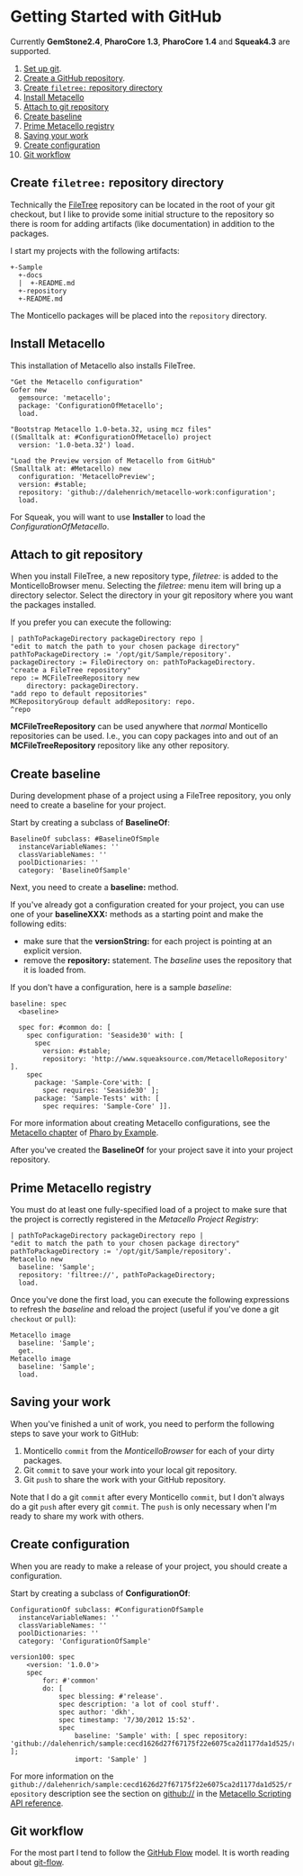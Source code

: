# Getting Started with GitHub

Currently **GemStone2.4**, **PharoCore 1.3**, **PharoCore 1.4** and **Squeak4.3** are supported.

1. [Set up git][1].
2. [Create a GitHub repository][2].
3. [Create `filetree:` repository directory](#create-filetree-repository-direcotry)
4. [Install Metacello](#install-metacello)
5. [Attach to git repository](#attach-to-git-repository)
7. [Create baseline](#create-baseline)
8. [Prime Metacello registry](#prime-metacello-registry)
9. [Saving your work](#saving-your-work)
11. [Create configuration](#create-configuration)
12. [Git workflow](#git-workflow)

## Create `filetree:` repository directory
Technically the [FileTree][3] repository can be located in the root of
your git checkout, but I like to provide some initial structure to the
repository so there is room for adding artifacts (like documentation) in
addition to the packages. 

I start my projects with the following artifacts:

```
+-Sample
  +-docs
  |  +-README.md
  +-repository
  +-README.md
```

The Monticello packages will be placed into the `repository` directory.

## Install Metacello

This installation of Metacello also installs FileTree.

```Smalltalk
"Get the Metacello configuration"
Gofer new
  gemsource: 'metacello';
  package: 'ConfigurationOfMetacello';
  load.

"Bootstrap Metacello 1.0-beta.32, using mcz files"
((Smalltalk at: #ConfigurationOfMetacello) project 
  version: '1.0-beta.32') load.

"Load the Preview version of Metacello from GitHub"
(Smalltalk at: #Metacello) new
  configuration: 'MetacelloPreview';
  version: #stable;
  repository: 'github://dalehenrich/metacello-work:configuration';
  load.
```

For Squeak, you will want to use **Installer** to load the
*ConfigurationOfMetacello*.

## Attach to git repository

When you install FileTree, a new repository type, *filetree:* is added
to the MonticelloBrowser menu. Selecting the *filetree:* menu item will
bring up a directory selector. Select the directory in your git
repository where you want the packages installed.

If you prefer you can execute the following:

```Smalltalk
| pathToPackageDirectory packageDirectory repo |
"edit to match the path to your chosen package directory"
pathToPackageDirectory := '/opt/git/Sample/repository'.
packageDirectory := FileDirectory on: pathToPackageDirectory.
"create a FileTree repository"
repo := MCFileTreeRepository new
    directory: packageDirectory.
"add repo to default repositories"
MCRepositoryGroup default addRepository: repo.
^repo
```

**MCFileTreeRepository** can be used anywhere that *normal* Monticello
repositories can be used. I.e., you can copy packages into and out of an **MCFileTreeRepository** repository like any other repository.

## Create baseline

During development phase of a project using a FileTree repository, you
only need to create a baseline for your project.

Start by creating a subclass of **BaselineOf**:

```Smalltalk
BaselineOf subclass: #BaselineOfSmple
  instanceVariableNames: ''
  classVariableNames: ''
  poolDictionaries: ''
  category: 'BaselineOfSample'
```

Next, you need to create a **baseline:** method. 

If you've already got a 
configuration created for your project, you can
use one of your **baselineXXX:** methods as a starting point and make the following edits:

* make sure that the **versionString:** for each project is pointing at
  an explicit version.
* remove the **repository:** statement. The *baseline* uses the
  repository that it is loaded from.

If you don't have a configuration, here is a sample *baseline*:

```Smalltalk
baseline: spec
  <baseline>

  spec for: #common do: [
    spec configuration: 'Seaside30' with: [
      spec
        version: #stable;
        repository: 'http://www.squeaksource.com/MetacelloRepository' ].
    spec
      package: 'Sample-Core'with: [
        spec requires: 'Seaside30' ];
      package: 'Sample-Tests' with: [
        spec requires: 'Sample-Core' ]].
```

For more information about creating Metacello configurations, see the
[Metacello chapter][4] of [Pharo by Example][5].

After you've created the **BaselineOf** for your project save it into
your project repository.

## Prime Metacello registry

You must do at least one fully-specified load of a project to make sure
that the project is correctly registered in the *Metacello Project
Registry*:

```Smalltalk
| pathToPackageDirectory packageDirectory repo |
"edit to match the path to your chosen package directory"
pathToPackageDirectory := '/opt/git/Sample/repository'.
Metacello new
  baseline: 'Sample';
  repository: 'filtree://', pathToPackageDirectory;
  load.
```

Once you've done the first load, you can execute the following
expressions to refresh the *baseline* and reload the project (useful if
you've done a git `checkout` or `pull`):

```Smalltalk
Metacello image
  baseline: 'Sample';
  get.
Metacello image
  baseline: 'Sample';
  load.
```

## Saving your work

When you've finished  a unit of work, you need to perform the following
steps to save your work to GitHub:

1. Monticello `commit` from the *MonticelloBrowser* for each of your
   dirty packages.
2. Git `commit` to save your work into your local git repository.
3. Git `push` to share the work with your GitHub repository. 

Note that I do a git `commit` after every Monticello `commit`, but I don't always do a git `push` after every git `commit`. The `push` is only necessary when I'm ready to share my work with others.

## Create configuration

When you are ready to make a release of your project, you should create
a configuration.

Start by creating a subclass of **ConfigurationOf**:

```Smalltalk
ConfigurationOf subclass: #ConfigurationOfSample
  instanceVariableNames: ''
  classVariableNames: ''
  poolDictionaries: ''
  category: 'ConfigurationOfSample'
```
 
```Smalltalk
version100: spec
    <version: '1.0.0'>
    spec
        for: #'common'
        do: [ 
            spec blessing: #'release'.
            spec description: 'a lot of cool stuff'.
            spec author: 'dkh'.
            spec timestamp: '7/30/2012 15:52'.
            spec
                baseline: 'Sample' with: [ spec repository: 'github://dalehenrich/sample:cecd1626d27f67175f22e6075ca2d1177da1d525/repository' ];
                import: 'Sample' ]
```

For more information on the `github://dalehenrich/sample:cecd1626d27f67175f22e6075ca2d1177da1d525/repository` description see the section on
[github://](MetacelloScriptingAPI.md#github) in the [Metacello Scripting API
reference](MetacelloScriptingAPI.md).

## Git workflow

For the most part I tend to follow the [GitHub Flow][6] model. It is
worth reading about [git-flow][7]. 

[1]: https://help.github.com/articles/set-up-git
[2]: https://help.github.com/articles/create-a-repo
[3]: https://github.com/dalehenrich/filetree
[4]: http://pharobooks.gforge.inria.fr/PharoByExampleTwo-Eng/latest/Metacello.pdf
[5]: http://pharobyexample.org/
[6]: http://scottchacon.com/2011/08/31/github-flow.html
[7]: http://nvie.com/posts/a-successful-git-branching-model/
